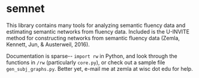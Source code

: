 # semnet

This library contains many tools for analyzing semantic fluency data and estimating semantic networks from fluency data. Included is the U-INVITE method for constructing networks from semantic fluency data (Zemla, Kennett, Jun, & Austerweil, 2016).

Documentation is sparse-- `import rw` in Python, and look through the functions in `/rw` (particularly `core.py`), or check out a sample file `gen_subj_graphs.py`. Better yet, e-mail me at zemla at wisc dot edu for help.
